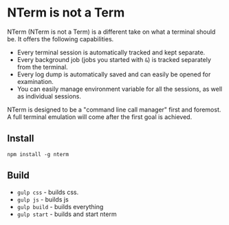 # NTerm is not a Term

NTerm (NTerm is not a Term) is a different take on what a terminal should be. It offers the following capabilities.

* Every terminal session is automatically tracked and kept separate.
* Every background job (jobs you started with `&`) is tracked separately from the terminal.
* Every log dump is automatically saved and can easily be opened for examination.
* You can easily manage environment variable for all the sessions, as well as individual sessions.

NTerm is designed to be a "command line call manager" first and foremost. A full terminal emulation will come after the first goal is achieved.

## Install

    npm install -g nterm

## Build

* `gulp css` - builds css.
* `gulp js` - builds js
* `gulp build` - builds everything
* `gulp start` - builds and start nterm
